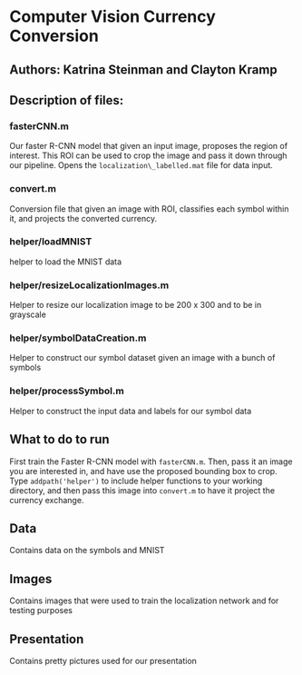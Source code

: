# Computer Vision Currency Conversion
## Authors: Katrina Steinman and Clayton Kramp
## Description of files:
### fasterCNN.m
Our faster R-CNN model that given an input image, proposes the region of interest.  This ROI can be used to crop the image and pass it down through our pipeline.  Opens the `localization\_labelled.mat` file for data input.
### convert.m
Conversion file that given an image with ROI, classifies each symbol within it, and projects the converted currency.
### helper/loadMNIST
helper to load the MNIST data
### helper/resizeLocalizationImages.m
Helper to resize our localization image to be 200 x 300 and to be in grayscale
### helper/symbolDataCreation.m
Helper to construct our symbol dataset given an image with a bunch of symbols
### helper/processSymbol.m
Helper to construct the input data and labels for our symbol data

## What to do to run
First train the Faster R-CNN model with `fasterCNN.m`.  Then, pass it an image you are interested in, and have use the proposed bounding box to crop.  Type `addpath('helper')` to include helper functions to your working directory, and then pass this image into `convert.m` to have it project the currency exchange.

## Data
Contains data on the symbols and MNIST
## Images
Contains images that were used to train the localization network and for testing purposes
## Presentation
Contains pretty pictures used for our presentation
